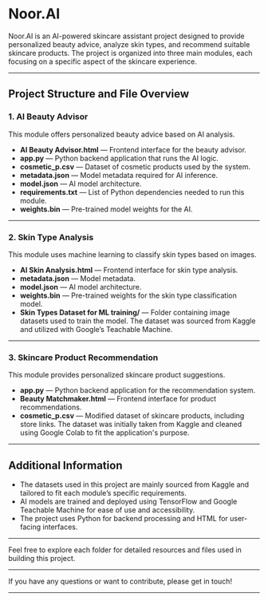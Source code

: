 # Noor.AI

Noor.AI is an AI-powered skincare assistant project designed to provide personalized beauty advice, analyze skin types, and recommend suitable skincare products. The project is organized into three main modules, each focusing on a specific aspect of the skincare experience.

---

## Project Structure and File Overview

### 1. AI Beauty Advisor  
This module offers personalized beauty advice based on AI analysis.

- **AI Beauty Advisor.html** — Frontend interface for the beauty advisor.
- **app.py** — Python backend application that runs the AI logic.
- **cosmetic_p.csv** — Dataset of cosmetic products used by the system.
- **metadata.json** — Model metadata required for AI inference.
- **model.json** — AI model architecture.
- **requirements.txt** — List of Python dependencies needed to run this module.
- **weights.bin** — Pre-trained model weights for the AI.

---

### 2. Skin Type Analysis  
This module uses machine learning to classify skin types based on images.

- **AI Skin Analysis.html** — Frontend interface for skin type analysis.
- **metadata.json** — Model metadata.
- **model.json** — AI model architecture.
- **weights.bin** — Pre-trained weights for the skin type classification model.
- **Skin Types Dataset for ML training/** — Folder containing image datasets used to train the model. The dataset was sourced from Kaggle and utilized with Google’s Teachable Machine.

---

### 3. Skincare Product Recommendation  
This module provides personalized skincare product suggestions.

- **app.py** — Python backend application for the recommendation system.
- **Beauty Matchmaker.html** — Frontend interface for product recommendations.
- **cosmetic_p.csv** — Modified dataset of skincare products, including store links. The dataset was initially taken from Kaggle and cleaned using Google Colab to fit the application's purpose.

---

## Additional Information

- The datasets used in this project are mainly sourced from Kaggle and tailored to fit each module’s specific requirements.
- AI models are trained and deployed using TensorFlow and Google Teachable Machine for ease of use and accessibility.
- The project uses Python for backend processing and HTML for user-facing interfaces.

---

Feel free to explore each folder for detailed resources and files used in building this project.

---

If you have any questions or want to contribute, please get in touch!

---

